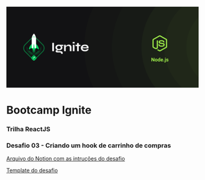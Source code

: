 ![Rocket and nodejs hexagon](.github/images/cover-node.js.png 'Bootcamp Ignite Rocket')

# Bootcamp Ignite

### **Trilha ReactJS**

### Desafio 03 - Criando um hook de carrinho de compras

[Arquivo do Notion com as intruções do desafio](https://www.notion.so/Desafio-01-Criando-um-hook-de-carrinho-de-compras-5769216778794019a83f544e79167b12)

[Template do desafio](https://github.com/rocketseat-education/ignite-template-reactjs-criando-um-hook-de-carrinho-de-compras)
